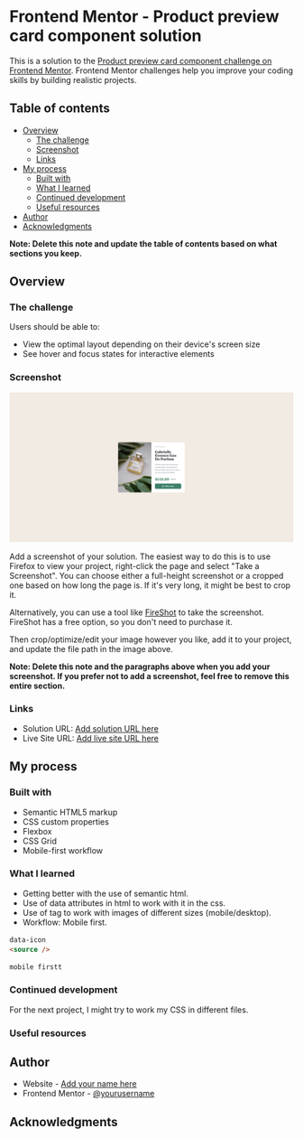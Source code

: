 # Frontend Mentor - Product preview card component solution

This is a solution to the [Product preview card component challenge on Frontend Mentor](https://www.frontendmentor.io/challenges/product-preview-card-component-GO7UmttRfa). Frontend Mentor challenges help you improve your coding skills by building realistic projects.

## Table of contents

-   [Overview](#overview)
    -   [The challenge](#the-challenge)
    -   [Screenshot](#screenshot)
    -   [Links](#links)
-   [My process](#my-process)
    -   [Built with](#built-with)
    -   [What I learned](#what-i-learned)
    -   [Continued development](#continued-development)
    -   [Useful resources](#useful-resources)
-   [Author](#author)
-   [Acknowledgments](#acknowledgments)

**Note: Delete this note and update the table of contents based on what sections you keep.**

## Overview

### The challenge

Users should be able to:

-   View the optimal layout depending on their device's screen size
-   See hover and focus states for interactive elements

### Screenshot

![](./images/product-card.png)

Add a screenshot of your solution. The easiest way to do this is to use Firefox to view your project, right-click the page and select "Take a Screenshot". You can choose either a full-height screenshot or a cropped one based on how long the page is. If it's very long, it might be best to crop it.

Alternatively, you can use a tool like [FireShot](https://getfireshot.com/) to take the screenshot. FireShot has a free option, so you don't need to purchase it.

Then crop/optimize/edit your image however you like, add it to your project, and update the file path in the image above.

**Note: Delete this note and the paragraphs above when you add your screenshot. If you prefer not to add a screenshot, feel free to remove this entire section.**

### Links

-   Solution URL: [Add solution URL here](https://github.com/Arnotts33/Frontend-Mentor-Challenges/tree/main/product-preview-card-component-main)
-   Live Site URL: [Add live site URL here](https://arnotts33.github.io/Frontend-Mentor-Challenges/product-preview-card-component-main/)

## My process

### Built with

-   Semantic HTML5 markup
-   CSS custom properties
-   Flexbox
-   CSS Grid
-   Mobile-first workflow

### What I learned

-   Getting better with the use of semantic html.
-   Use of data attributes in html to work with it in the css.
-   Use of <source> tag to work with images of different sizes (mobile/desktop).
-   Workflow: Mobile first.

```html
data-icon
<source />
```

```css
mobile firstt
```

### Continued development

For the next project, I might try to work my CSS in different files.

### Useful resources

## Author

-   Website - [Add your name here](https://arnotts33.github.io/)
-   Frontend Mentor - [@yourusername](https://www.frontendmentor.io/profile/Arnotts33)

## Acknowledgments
